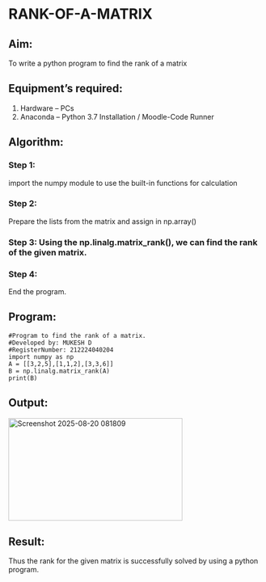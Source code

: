# RANK-OF-A-MATRIX
## Aim:
To write a python program to find the rank of a matrix
## Equipment’s required:
1. 	Hardware – PCs
2. 	Anaconda – Python 3.7 Installation / Moodle-Code Runner
## Algorithm:
### Step 1: 

import the numpy module to use the built-in functions for calculation

### Step 2: 

Prepare the lists from the matrix and assign in np.array()

### Step 3: Using the np.linalg.matrix_rank(), we can find the rank of the given matrix.

### Step 4: 

End the program.

## Program:
```
#Program to find the rank of a matrix.
#Developed by: MUKESH D
#RegisterNumber: 212224040204
import numpy as np
A = [[3,2,5],[1,1,2],[3,3,6]]
B = np.linalg.matrix_rank(A)
print(B)
```
## Output:
<img width="344" height="203" alt="Screenshot 2025-08-20 081809" src="https://github.com/user-attachments/assets/ebecf225-1008-4e3b-b8e8-c91fddfca1a8" />

## Result:
Thus the rank for the given matrix is successfully solved by  using a python program.

